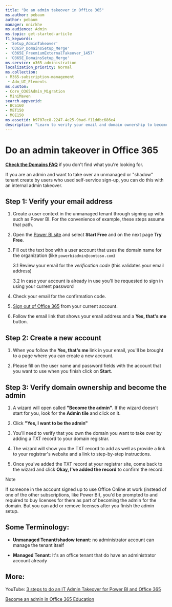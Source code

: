 ```yaml
---
title: "Do an admin takeover in Office 365"
ms.author: pebaum
author: pebaum
manager: mnirkhe
ms.audience: Admin
ms.topic: get-started-article
f1_keywords:
- 'Setup_AdminTakeover'
- 'O365P_DomainsSetup_Merge'
- 'O365E_FreemiumExternalTakeover_1457'
- 'O365E_DomainsSetup_Merge'
ms.service: o365-administration
localization_priority: Normal
ms.collection: 
- M365-subscription-management 
 - Adm_UI_Elements
ms.custom:
- Core_O365Admin_Migration
- MiniMaven
search.appverid:
- BCS160
- MET150
- MOE150
ms.assetid: b9707ec8-2247-4e25-9bad-f11ddbc686e4
description: "Learn to verify your email and domain ownership to become the admin."
---
```


# Do an admin takeover in Office 365

 **[Check the Domains FAQ](../setup/domains-faq.md)** if you don't find what you're looking for. 

If you are an admin and want to take over an unmanaged or "shadow" tenant create by users who used self-service sign-up, you can do this with an internal admin takeover.
  
## Step 1: Verify your email address

1. Create a user context in the unmanaged tenant through signing up with such as Power BI. For the convenience of example, these steps assume that path.

2. Open the [Power BI site](https://powerbi.com) and select **Start Free** and on the next page **Try Free**. 

3. Fill out the text box with a user account that uses the domain name for the organization (like `powerbiadmin@contoso.com`)

    3.1 Review your email for the *verification code* (this validates your email address)

    3.2 In case your account is already in use you'll be requested to sign in using your current password

4. Check your email for the confirmation code.

5. [Sign out of Office 365](https://login.microsoftonline.com/logout.srf) from your current account. 

6. Follow the email link that shows your email address and a **Yes, that's me** button. 

    
## Step 2: Create a new account

1. When you follow the **Yes, that's me** link in your email, you'll be brought to a page where you can create a new account. 
    
2. Please fill on the user name and password fields with the account that you want to use when you finish click on **Start**. 
    
## Step 3: Verify domain ownership and become the admin

1. A wizard will open called **"Become the admin"**. If the wizard doesn't start for you, look for the **Admin tile** and click on it. 
    
2. Click **"Yes, I want to be the admin"**
    
3. You'll need to verify that you own the domain you want to take over by adding a TXT record to your domain registrar.
    
1. The wizard will show you the TXT record to add as well as provide a link to your registrar's website and a link to step-by-step instructions.
    
2. Once you've added the TXT record at your registrar site, come back to the wizard and click **Okay, I've added the record** to confirm the record.
    
> [!NOTE]
> If someone in the account signed up to use Office Online at work (instead of one of the other subscriptions, like Power BI), you'd be prompted to and required to buy licenses for them as part of becoming the admin for the domain. But you can add or remove licenses after you finish the admin setup. 
  
## Some Terminology:

- **Unmanaged Tenant/shadow tenant**: no administrator account can manage the tenant itself

- **Managed Tenant**:    It's an office tenant that do have an administrator account already


## More:

YouTube: [3 steps to do an IT Admin Takeover for Power BI and Office 365](https://www.youtube.com/watch?v=xt5EsrQBZZk)
  
[Become an admin in Office 365 Education](https://go.microsoft.com/fwlink/?LinkId=512141)
  

